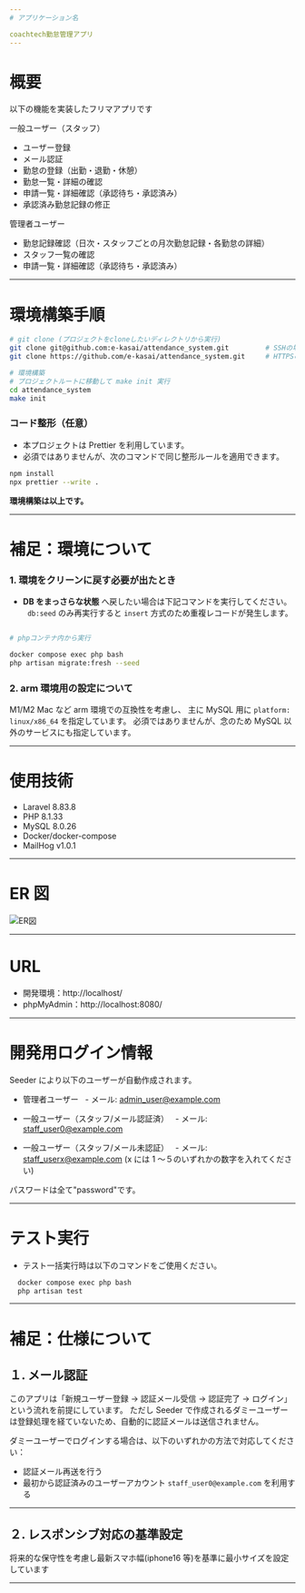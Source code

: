 ```yaml
---
# アプリケーション名

coachtech勤怠管理アプリ
---
```


# 概要

以下の機能を実装したフリマアプリです

一般ユーザー（スタッフ）

- ユーザー登録
- メール認証
- 勤怠の登録（出勤・退勤・休憩）
- 勤怠一覧・詳細の確認
- 申請一覧・詳細確認（承認待ち・承認済み）
- 承認済み勤怠記録の修正

管理者ユーザー

- 勤怠記録確認（日次・スタッフごとの月次勤怠記録・各勤怠の詳細）
- スタッフ一覧の確認
- 申請一覧・詳細確認（承認待ち・承認済み）

---

# 環境構築手順

```bash
# git clone (プロジェクトをcloneしたいディレクトリから実行)
git clone git@github.com:e-kasai/attendance_system.git         # SSHの場合はこちら
git clone https://github.com/e-kasai/attendance_system.git     # HTTPSの場合はこちら

# 環境構築
# プロジェクトルートに移動して make init 実行
cd attendance_system
make init

```

### コード整形（任意）

- 本プロジェクトは Prettier を利用しています。
- 必須ではありませんが、次のコマンドで同じ整形ルールを適用できます。

```bash
npm install
npx prettier --write .
```

**環境構築は以上です。**

---

# 補足：環境について

### 1. 環境をクリーンに戻す必要が出たとき

- **DB をまっさらな状態** へ戻したい場合は下記コマンドを実行してください。
    `db:seed` のみ再実行すると `insert` 方式のため重複レコードが発生します。

```bash

# phpコンテナ内から実行

docker compose exec php bash
php artisan migrate:fresh --seed

```

### 2. arm 環境用の設定について

M1/M2 Mac など arm 環境での互換性を考慮し、 主に MySQL 用に `platform: linux/x86_64` を指定しています。
必須ではありませんが、念のため MySQL 以外のサービスにも指定しています。

---

# 使用技術

- Laravel 8.83.8
- PHP 8.1.33
- MySQL 8.0.26
- Docker/docker-compose
- MailHog v1.0.1

---

# ER 図

![ER図](./docs/er.png)

---

# URL

- 開発環境：http://localhost/
- phpMyAdmin：http://localhost:8080/

---

# 開発用ログイン情報

Seeder により以下のユーザーが自動作成されます。

- 管理者ユーザー
    - メール: admin_user@example.com

- 一般ユーザー（スタッフ/メール認証済）
    - メール: staff_user0@example.com

- 一般ユーザー（スタッフ/メール未認証）
    - メール: staff_userx@example.com (x には 1 ～５のいずれかの数字を入れてください)

パスワードは全て"password"です。

---

# テスト実行

- テスト一括実行時は以下のコマンドをご使用ください。

```bash
  docker compose exec php bash
  php artisan test
```

---

# 補足：仕様について

## １. メール認証

このアプリは「新規ユーザー登録 → 認証メール受信 → 認証完了 → ログイン」という流れを前提にしています。
ただし Seeder で作成されるダミーユーザーは登録処理を経ていないため、自動的に認証メールは送信されません。

ダミーユーザーでログインする場合は、以下のいずれかの方法で対応してください：

- 認証メール再送を行う
- 最初から認証済みのユーザーアカウント `staff_user0@example.com` を利用する

---

## ２. レスポンシブ対応の基準設定

将来的な保守性を考慮し最新スマホ幅(iphone16 等)を基準に最小サイズを設定しています

---
